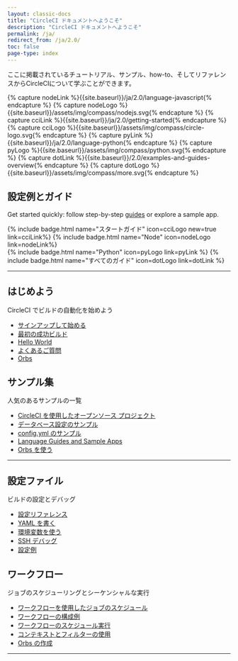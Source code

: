 ```yaml
---
layout: classic-docs
title: "CircleCI ドキュメントへようこそ"
description: "CircleCI ドキュメントへようこそ"
permalink: /ja/
redirect_from: /ja/2.0/
toc: false
page-type: index
---
```


ここに掲載されているチュートリアル、サンプル、how-to、そしてリファレンスからCircleCIについて学ぶことができます。


<!--Do not translate: Experiment Code for https://circleci.atlassian.net/browse/DD-455 -->
<!-- we need to use "capture" because we can't use `{{site.baseurl}}` in includes. -->
{% capture nodeLink %}{{site.baseurl}}/ja/2.0/language-javascript{% endcapture %}
{% capture nodeLogo %}{{site.baseurl}}/assets/img/compass/nodejs.svg{% endcapture %}
{% capture cciLink %}{{site.baseurl}}/ja/2.0/getting-started{% endcapture %}
{% capture cciLogo %}{{site.baseurl}}/assets/img/compass/circle-logo.svg{% endcapture %}
{% capture pyLink %}{{site.baseurl}}/ja/2.0/language-python{% endcapture %}
{% capture pyLogo %}{{site.baseurl}}/assets/img/compass/python.svg{% endcapture %}
{% capture dotLink %}{{site.baseurl}}/2.0/examples-and-guides-overview{% endcapture %}
{% capture dotLogo %}{{site.baseurl}}/assets/img/compass/more.svg{% endcapture %}

<div class="getting-started-experiment-badges">
  <h2> 設定例とガイド</h2>
    <p>Get started quickly: follow step-by-step <a href="{{site.baseurl}}/2.0/examples-and-guides-overview/">guides</a> or explore a sample app.</p>
    <div class="flex mb-2">
      {% include badge.html name="スタートガイド" icon=cciLogo new=true  link=cciLink%}
      {% include badge.html name="Node" icon=nodeLogo  link=nodeLink%}
  </div>
  <div class="flex">
      {% include badge.html name="Python" icon=pyLogo link=pyLink %}
      {% include badge.html name="すべてのガイド" icon=dotLogo link=dotLink %}
  </div>
</div>
<!-- End: Experiment code. -->

<div class="row loading-deferred">
  <div class="treatment col-xs-12">
    <hr />
  </div>
  <div class="col-xs-12 col-sm-6">
    <h2>はじめよう</h2>
    <p>CircleCI でビルドの自動化を始めよう</p>
    <ul>
      <li><a href="{{ site.baseurl }}/ja/2.0/first-steps/">サインアップして始める</a></li>
      <li><a href="{{ site.baseurl }}/ja/2.0/getting-started/">最初の成功ビルド</a></li>
      <li><a href="{{ site.baseurl }}/ja/2.0/hello-world/">Hello World</a></li>
      <li><a href="{{ site.baseurl }}/ja/2.0/faq/">よくあるご質問</a></li>
      <li><a href="{{ site.baseurl }}/ja/2.0/orb-intro/">Orbs</a></li>
    </ul>
  </div>
  <div class="col-xs-12 col-sm-6">
    <h2>サンプル集</h2>
    <p>人気のあるサンプルの一覧</p>
    <ul>
        <li><a href="{{ site.baseurl }}/ja/2.0/example-configs/">CircleCI を使用したオープンソース プロジェクト</a></li>
        <li><a href="{{ site.baseurl }}/ja/2.0/postgres-config/">データベース設定のサンプル</a></li>
        <li><a href="{{ site.baseurl }}/ja/2.0/sample-config/">config.yml のサンプル</a></li>
        <li><a href="{{ site.baseurl }}/2.0/examples-and-guides-overview/">Language Guides and Sample Apps</a></li>
        <li><a href="{{ site.baseurl }}/ja/2.0/orb-concepts/">Orbs を使う</a></li>
      </ul>
  </div>
  <div class="col-xs-12">
    <hr />
  </div>
  <div class="col-xs-12 col-sm-6">
    <h2>設定ファイル</h2>
    <p>ビルドの設定とデバッグ</p>
    <ul>
      <li><a href="{{ site.baseurl }}/ja/2.0/configuration-reference/">設定リファレンス</a></li>
      <li><a href="{{ site.baseurl }}/ja/2.0/writing-yaml/">YAML を書く</a></li>
      <li><a href="{{ site.baseurl }}/ja/2.0/env-vars/">環境変数を使う</a></li>
      <li><a href="{{ site.baseurl }}/ja/2.0/ssh-access-jobs/">SSH デバッグ</a></li>
      <li id="full-config-example"><a href="{{ site.baseurl }}/ja/2.0/configuration-reference/#example-full-configuration">設定例</a></li>
    </ul>
  </div>
  <div class="col-xs-12 col-sm-6">
    <h2>ワークフロー</h2>
    <p>ジョブのスケジューリングとシーケンシャルな実行</p>
    <ul>
      <li><a href="{{ site.baseurl }}/ja/2.0/workflows/">ワークフローを使用したジョブのスケジュール</a></li>
      <li><a href="{{ site.baseurl }}/ja/2.0/workflows/#workflows-configuration-examples">ワークフローの構成例</a></li>
      <li><a href="{{ site.baseurl }}/ja/2.0/workflows/#scheduling-a-workflow">ワークフローのスケジュール実行</a></li>
      <li><a href="{{ site.baseurl }}/ja/2.0/workflows/#using-contexts-and-filtering-in-your-workflows">コンテキストとフィルターの使用</a></li>
      <li><a href="{{ site.baseurl }}/ja/2.0/creating-orbs/">Orbs の作成</a></li>
    </ul>
  </div>
   <div class="col-xs-12">
    <hr />
  </div>
</div>
